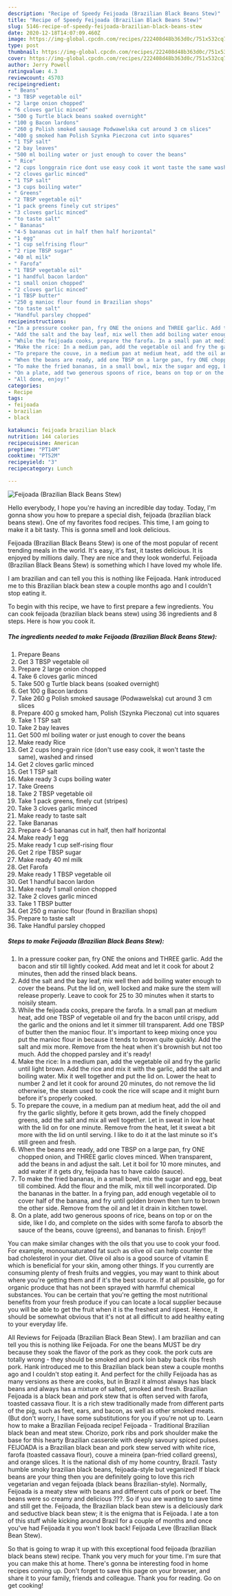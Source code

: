 ```yaml
---
description: "Recipe of Speedy Feijoada (Brazilian Black Beans Stew)"
title: "Recipe of Speedy Feijoada (Brazilian Black Beans Stew)"
slug: 5146-recipe-of-speedy-feijoada-brazilian-black-beans-stew
date: 2020-12-18T14:07:09.460Z
image: https://img-global.cpcdn.com/recipes/222408d48b363d0c/751x532cq70/feijoada-brazilian-black-beans-stew-recipe-main-photo.jpg
type: post
thumbnail: https://img-global.cpcdn.com/recipes/222408d48b363d0c/751x532cq70/feijoada-brazilian-black-beans-stew-recipe-main-photo.jpg
cover: https://img-global.cpcdn.com/recipes/222408d48b363d0c/751x532cq70/feijoada-brazilian-black-beans-stew-recipe-main-photo.jpg
author: Jerry Powell
ratingvalue: 4.3
reviewcount: 45703
recipeingredient:
- " Beans"
- "3 TBSP vegetable oil"
- "2 large onion chopped"
- "6 cloves garlic minced"
- "500 g Turtle black beans soaked overnight"
- "100 g Bacon lardons"
- "260 g Polish smoked sausage Podwawelska cut around 3 cm slices"
- "400 g smoked ham Polish Szynka Pieczona cut into squares"
- "1 TSP salt"
- "2 bay leaves"
- "500 ml boiling water or just enough to cover the beans"
- " Rice"
- "2 cups longgrain rice dont use easy cook it wont taste the same washed and rinsed"
- "2 cloves garlic minced"
- "1 TSP salt"
- "3 cups boiling water"
- " Greens"
- "2 TBSP vegetable oil"
- "1 pack greens finely cut stripes"
- "3 cloves garlic minced"
- "to taste salt"
- " Bananas"
- "4-5 bananas cut in half then half horizontal"
- "1 egg"
- "1 cup selfrising flour"
- "2 ripe TBSP sugar"
- "40 ml milk"
- " Farofa"
- "1 TBSP vegetable oil"
- "1 handful bacon lardon"
- "1 small onion chopped"
- "2 cloves garlic minced"
- "1 TBSP butter"
- "250 g manioc flour found in Brazilian shops"
- "to taste salt"
- "Handful parsley chopped"
recipeinstructions:
- "In a pressure cooker pan, fry ONE the onions and THREE garlic. Add the bacon and stir till lightly cooked. Add meat and let it cook for about 2 minutes, then add the rinsed black beans."
- "Add the salt and the bay leaf, mix well then add boiling water enough to cover the beans. Put the lid on, well locked and make sure the stem will release properly. Leave to cook for 25 to 30 minutes when it starts to noisily steam."
- "While the feijoada cooks, prepare the farofa. In a small pan at medium heat, add one TBSP of vegetable oil and fry the bacon until crispy, add the garlic and the onions and let it simmer till transparent. Add one TBSP of butter then the manioc flour. It\'s important to keep mixing once you put the manioc flour in because it tends to brown quite quickly. Add the salt and mix more. Remove from the heat when it\'s brownish but not too much. Add the chopped parsley and it\'s ready!"
- "Make the rice: In a medium pan, add the vegetable oil and fry the garlic until light brown. Add the rice and mix it with the garlic, add the salt and boiling water. Mix it well together and put the lid on. Lower the heat to number 2 and let it cook for around 20 minutes, do not remove the lid otherwise, the steam used to cook the rice will scape and it might burn before it\'s properly cooked."
- "To prepare the couve, in a medium pan at medium heat, add the oil and fry the garlic slightly, before it gets brown, add the finely chopped greens, add the salt and mix all well together. Let in sweat in low heat with the lid on for one minute. Remove from the heat, let it sweat a bit more with the lid on until serving. I like to do it at the last minute so it\'s still green and fresh."
- "When the beans are ready, add one TBSP on a large pan, fry ONE chopped onion, and THREE garlic cloves minced. When transparent, add the beans in and adjust the salt. Let it boil for 10 more minutes, and add water if it gets dry, feijoada has to have caldo (sauce)."
- "To make the fried bananas, in a small bowl, mix the sugar and egg, beat till combined. Add the flour and the milk, mix till well incorporated. Dip the bananas in the batter. In a frying pan, add enough vegetable oil to cover half of the banana, and fry until golden brown then turn to brown the other side. Remove from the oil and let it drain in kitchen towel."
- "On a plate, add two generous spoons of rice, beans on top or on the side, like I do, and complete on the sides with some farofa to absorb the sauce of the beans, couve (greens), and bananas to finish. Enjoy!!"
- "All done, enjoy!"
categories:
- Recipe
tags:
- feijoada
- brazilian
- black

katakunci: feijoada brazilian black 
nutrition: 144 calories
recipecuisine: American
preptime: "PT14M"
cooktime: "PT52M"
recipeyield: "3"
recipecategory: Lunch

---
```



![Feijoada (Brazilian Black Beans Stew)](https://img-global.cpcdn.com/recipes/222408d48b363d0c/751x532cq70/feijoada-brazilian-black-beans-stew-recipe-main-photo.jpg)

Hello everybody, I hope you're having an incredible day today. Today, I'm gonna show you how to prepare a special dish, feijoada (brazilian black beans stew). One of my favorites food recipes. This time, I am going to make it a bit tasty. This is gonna smell and look delicious.

Feijoada (Brazilian Black Beans Stew) is one of the most popular of recent trending meals in the world. It's easy, it's fast, it tastes delicious. It is enjoyed by millions daily. They are nice and they look wonderful. Feijoada (Brazilian Black Beans Stew) is something which I have loved my whole life.

I am brazilian and can tell you this is nothing like Feijoada. Hank introduced me to this Brazilian black bean stew a couple months ago and I couldn\'t stop eating it. 

To begin with this recipe, we have to first prepare a few ingredients. You can cook feijoada (brazilian black beans stew) using 36 ingredients and 8 steps. Here is how you cook it.

<!--inarticleads1-->

##### The ingredients needed to make Feijoada (Brazilian Black Beans Stew):

1. Prepare  Beans
1. Get 3 TBSP vegetable oil
1. Prepare 2 large onion chopped
1. Take 6 cloves garlic minced
1. Take 500 g Turtle black beans (soaked overnight)
1. Get 100 g Bacon lardons
1. Take 260 g Polish smoked sausage (Podwawelska) cut around 3 cm slices
1. Prepare 400 g smoked ham, Polish (Szynka Pieczona) cut into squares
1. Take 1 TSP salt
1. Take 2 bay leaves
1. Get 500 ml boiling water or just enough to cover the beans
1. Make ready  Rice
1. Get 2 cups long-grain rice (don\'t use easy cook, it won\'t taste the same), washed and rinsed
1. Get 2 cloves garlic minced
1. Get 1 TSP salt
1. Make ready 3 cups boiling water
1. Take  Greens
1. Take 2 TBSP vegetable oil
1. Take 1 pack greens, finely cut (stripes)
1. Take 3 cloves garlic minced
1. Make ready to taste salt
1. Take  Bananas
1. Prepare 4-5 bananas cut in half, then half horizontal
1. Make ready 1 egg
1. Make ready 1 cup self-rising flour
1. Get 2 ripe TBSP sugar
1. Make ready 40 ml milk
1. Get  Farofa
1. Make ready 1 TBSP vegetable oil
1. Get 1 handful bacon lardon
1. Make ready 1 small onion chopped
1. Take 2 cloves garlic minced
1. Take 1 TBSP butter
1. Get 250 g manioc flour (found in Brazilian shops)
1. Prepare to taste salt
1. Take Handful parsley chopped


<!--inarticleads2-->

##### Steps to make Feijoada (Brazilian Black Beans Stew):

1. In a pressure cooker pan, fry ONE the onions and THREE garlic. Add the bacon and stir till lightly cooked. Add meat and let it cook for about 2 minutes, then add the rinsed black beans.
1. Add the salt and the bay leaf, mix well then add boiling water enough to cover the beans. Put the lid on, well locked and make sure the stem will release properly. Leave to cook for 25 to 30 minutes when it starts to noisily steam.
1. While the feijoada cooks, prepare the farofa. In a small pan at medium heat, add one TBSP of vegetable oil and fry the bacon until crispy, add the garlic and the onions and let it simmer till transparent. Add one TBSP of butter then the manioc flour. It\'s important to keep mixing once you put the manioc flour in because it tends to brown quite quickly. Add the salt and mix more. Remove from the heat when it\'s brownish but not too much. Add the chopped parsley and it\'s ready!
1. Make the rice: In a medium pan, add the vegetable oil and fry the garlic until light brown. Add the rice and mix it with the garlic, add the salt and boiling water. Mix it well together and put the lid on. Lower the heat to number 2 and let it cook for around 20 minutes, do not remove the lid otherwise, the steam used to cook the rice will scape and it might burn before it\'s properly cooked.
1. To prepare the couve, in a medium pan at medium heat, add the oil and fry the garlic slightly, before it gets brown, add the finely chopped greens, add the salt and mix all well together. Let in sweat in low heat with the lid on for one minute. Remove from the heat, let it sweat a bit more with the lid on until serving. I like to do it at the last minute so it\'s still green and fresh.
1. When the beans are ready, add one TBSP on a large pan, fry ONE chopped onion, and THREE garlic cloves minced. When transparent, add the beans in and adjust the salt. Let it boil for 10 more minutes, and add water if it gets dry, feijoada has to have caldo (sauce).
1. To make the fried bananas, in a small bowl, mix the sugar and egg, beat till combined. Add the flour and the milk, mix till well incorporated. Dip the bananas in the batter. In a frying pan, add enough vegetable oil to cover half of the banana, and fry until golden brown then turn to brown the other side. Remove from the oil and let it drain in kitchen towel.
1. On a plate, add two generous spoons of rice, beans on top or on the side, like I do, and complete on the sides with some farofa to absorb the sauce of the beans, couve (greens), and bananas to finish. Enjoy!!



You can make similar changes with the oils that you use to cook your food. For example, monounsaturated fat such as olive oil can help counter the bad cholesterol in your diet. Olive oil also is a good source of vitamin E which is beneficial for your skin, among other things. If you currently are consuming plenty of fresh fruits and veggies, you may want to think about where you're getting them and if it's the best source. If at all possible, go for organic produce that has not been sprayed with harmful chemical substances. You can be certain that you're getting the most nutritional benefits from your fresh produce if you can locate a local supplier because you will be able to get the fruit when it is the freshest and ripest. Hence, it should be somewhat obvious that it's not at all difficult to add healthy eating to your everyday life.

All Reviews for Feijoada (Brazilian Black Bean Stew). I am brazilian and can tell you this is nothing like Feijoada. For one the beans MUST be dry because they soak the flavor of the pork as they cook. the pork cuts are totally wrong - they should be smoked and pork loin baby back ribs fresh pork. Hank introduced me to this Brazilian black bean stew a couple months ago and I couldn\'t stop eating it. And perfect for the chilly Feijoada has as many versions as there are cooks, but in Brazil it almost always has black beans and always has a mixture of salted, smoked and fresh. Brazilian Feijoada is a black bean and pork stew that is often served with farofa, toasted cassava flour. It is a rich stew traditionally made from different parts of the pig, such as feet, ears, and bacon, as well as other smoked meats. (But don\'t worry, I have some substitutions for you if you\'re not up to. Learn how to make a Brazilian Feijoada recipe! Feijoada - Traditional Brazilian black bean and meat stew. Chorizo, pork ribs and pork shoulder make the base for this hearty Brazilian casserole with deeply savoury spiced pulses. FEIJOADA is a Brazilian black bean and pork stew served with white rice, farofa (toasted cassava flour), couve a mineira (pan-fried collard greens), and orange slices. It is the national dish of my home country, Brazil. Tasty humble smoky brazilian black beans, feijoada-style but veganized! If black beans are your thing then you are definitely going to love this rich vegetarian and vegan feijoada (black beans Brazilian-style). Normally, Feijoada is a meaty stew with beans and different cuts of pork or beef. The beans were so creamy and delicious ???. So if you are wanting to save time and still get the. Feijoada, the Brazilian black bean stew is a deliciously dark and seductive black bean stew; it is the enigma that is Feijoada. I ate a ton of this stuff while kicking around Brazil for a couple of months and once you\'ve had Feijoada it you won\'t look back! Feijoada Leve (Brazilian Black Bean Stew). 

So that is going to wrap it up with this exceptional food feijoada (brazilian black beans stew) recipe. Thank you very much for your time. I'm sure that you can make this at home. There's gonna be interesting food in home recipes coming up. Don't forget to save this page on your browser, and share it to your family, friends and colleague. Thank you for reading. Go on get cooking!
